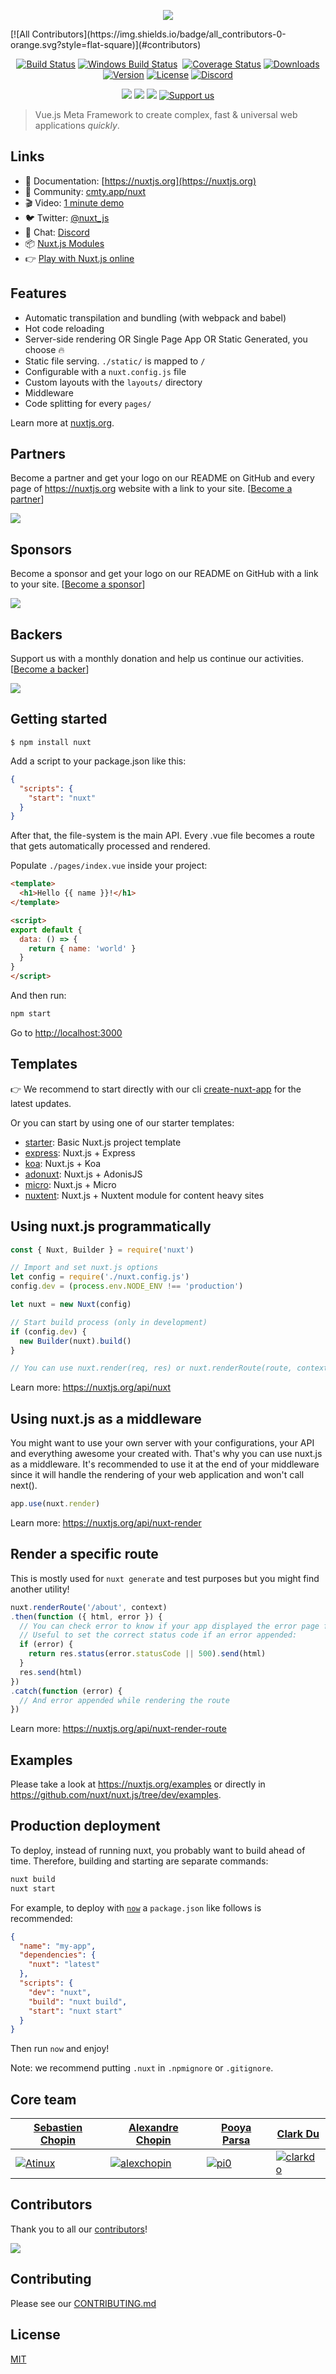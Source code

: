 <p align="center"><img align="center" src="http://imgur.com/V4LtoII.png"/></p>
[![All Contributors](https://img.shields.io/badge/all_contributors-0-orange.svg?style=flat-square)](#contributors)
<p align="center">
  <a href="https://circleci.com/gh/nuxt/nuxt.js"><img src="https://badgen.net/circleci/github/nuxt/nuxt.js/dev" alt="Build Status"></a>
  <a href="https://ci.appveyor.com/project/nuxt/nuxt-js"><img src="https://badgen.net/appveyor/ci/nuxt/nuxt-js/dev" alt="Windows Build Status"></a>
  <a href="https://codecov.io/gh/nuxt/nuxt.js"><img src="https://badgen.net/codecov/c/github/nuxt/nuxt.js/dev" alt="Coverage Status"></a>
  <a href="https://www.npmjs.com/package/nuxt"><img src="https://badgen.net/npm/dm/nuxt" alt="Downloads"></a>
  <a href="https://www.npmjs.com/package/nuxt"><img src="https://badgen.net/npm/v/nuxt" alt="Version"></a>
  <a href="https://www.npmjs.com/package/nuxt"><img src="https://badgen.net/npm/license/nuxt" alt="License"></a>
  <a href="https://discord.gg/VApZF5W"><img src="https://badgen.net/badge/Discord/join-us/7289DA" alt="Discord"></a>
 </p>
 <p align="center">
  <a href="#partners" alt="Partner on Open Collective"><img src="https://opencollective.com/nuxtjs/tiers/partner/badge.svg" /></a>
  <a href="#sponsors" alt="Sponsors on Open Collective"><img src="https://opencollective.com/nuxtjs/tiers/sponsors/badge.svg" /></a>
  <a href="#backers" alt="Backers on Open Collective"><img src="https://opencollective.com/nuxtjs/tiers/backers/badge.svg" /></a>
  <a href="https://opencollective.com/nuxtjs"><img src="https://img.shields.io/badge/Support%20us-Open%20Collective-41B883.svg" alt="Support us"></a>

</p>

> Vue.js Meta Framework to create complex, fast & universal web applications *quickly*.

## Links

- 📘 Documentation: [https://nuxtjs.org](https://nuxtjs.org)
- 👥 Community: [cmty.app/nuxt](https://cmty.app/nuxt)
- 🎬 Video: [1 minute demo](https://www.youtube.com/watch?v=kmf-p-pTi40)
- 🐦 Twitter: [@nuxt_js](https://twitter.com/nuxt_js)
- 💬 Chat: [Discord](https://discord.gg/VApZF5W)
- 📦 [Nuxt.js Modules](https://github.com/nuxt-community/modules)
- 👉 [Play with Nuxt.js online](https://glitch.com/edit/#!/nuxt-hello-world)

## Features

- Automatic transpilation and bundling (with webpack and babel)
- Hot code reloading
- Server-side rendering OR Single Page App OR Static Generated, you choose :fire:
- Static file serving. `./static/` is mapped to `/`
- Configurable with a `nuxt.config.js` file
- Custom layouts with the `layouts/` directory
- Middleware
- Code splitting for every `pages/`

Learn more at [nuxtjs.org](https://nuxtjs.org).

## Partners

Become a partner and get your logo on our README on GitHub and every page of https://nuxtjs.org website with a link to your site. [[Become a partner](https://opencollective.com/nuxtjs#partner)]

<a href="https://opencollective.com/nuxtjs#contributors"><img src="https://opencollective.com/nuxtjs/tiers/partner.svg?width=890&button=false" /></a>

## Sponsors

Become a sponsor and get your logo on our README on GitHub with a link to your site. [[Become a sponsor](https://opencollective.com/nuxtjs#sponsor)]

<a href="https://opencollective.com/nuxtjs#contributors"><img src="https://opencollective.com/nuxtjs/tiers/sponsors.svg?width=890&button=false" /></a>

## Backers

Support us with a monthly donation and help us continue our activities. [[Become a backer](https://opencollective.com/nuxtjs#backer)]

<a href="https://opencollective.com/nuxtjs#contributors"><img src="https://opencollective.com/nuxtjs/tiers/backers.svg?width=890&button=false" /></a>

## Getting started

```
$ npm install nuxt
```

Add a script to your package.json like this:

```json
{
  "scripts": {
    "start": "nuxt"
  }
}
```

After that, the file-system is the main API. Every .vue file becomes a route that gets automatically processed and rendered.

Populate `./pages/index.vue` inside your project:

```html
<template>
  <h1>Hello {{ name }}!</h1>
</template>

<script>
export default {
  data: () => {
    return { name: 'world' }
  }
}
</script>
```

And then run:
```bash
npm start
```

Go to [http://localhost:3000](http://localhost:3000)

## Templates

:point_right: We recommend to start directly with our cli [create-nuxt-app](https://github.com/nuxt-community/create-nuxt-app) for the latest updates.

Or you can start by using one of our starter templates:
- [starter](https://github.com/nuxt-community/starter-template): Basic Nuxt.js project template
- [express](https://github.com/nuxt-community/express-template): Nuxt.js + Express
- [koa](https://github.com/nuxt-community/koa-template): Nuxt.js + Koa
- [adonuxt](https://github.com/nuxt-community/adonuxt-template): Nuxt.js + AdonisJS
- [micro](https://github.com/nuxt-community/micro-template): Nuxt.js + Micro
- [nuxtent](https://github.com/nuxt-community/nuxtent-template): Nuxt.js + Nuxtent module for content heavy sites

## Using nuxt.js programmatically

```js
const { Nuxt, Builder } = require('nuxt')

// Import and set nuxt.js options
let config = require('./nuxt.config.js')
config.dev = (process.env.NODE_ENV !== 'production')

let nuxt = new Nuxt(config)

// Start build process (only in development)
if (config.dev) {
  new Builder(nuxt).build()
}

// You can use nuxt.render(req, res) or nuxt.renderRoute(route, context)
```

Learn more: https://nuxtjs.org/api/nuxt

## Using nuxt.js as a middleware

You might want to use your own server with your configurations, your API and everything awesome your created with. That's why you can use nuxt.js as a middleware. It's recommended to use it at the end of your middleware since it will handle the rendering of your web application and won't call next().

```js
app.use(nuxt.render)
```

Learn more: https://nuxtjs.org/api/nuxt-render

## Render a specific route

This is mostly used for `nuxt generate` and test purposes but you might find another utility!

```js
nuxt.renderRoute('/about', context)
.then(function ({ html, error }) {
  // You can check error to know if your app displayed the error page for this route
  // Useful to set the correct status code if an error appended:
  if (error) {
    return res.status(error.statusCode || 500).send(html)
  }
  res.send(html)
})
.catch(function (error) {
  // And error appended while rendering the route
})
```

Learn more: https://nuxtjs.org/api/nuxt-render-route

## Examples

Please take a look at https://nuxtjs.org/examples or directly in https://github.com/nuxt/nuxt.js/tree/dev/examples.

## Production deployment

To deploy, instead of running nuxt, you probably want to build ahead of time. Therefore, building and starting are separate commands:

```bash
nuxt build
nuxt start
```

For example, to deploy with [`now`](https://zeit.co/now) a `package.json` like follows is recommended:
```json
{
  "name": "my-app",
  "dependencies": {
    "nuxt": "latest"
  },
  "scripts": {
    "dev": "nuxt",
    "build": "nuxt build",
    "start": "nuxt start"
  }
}
```
Then run `now` and enjoy!

Note: we recommend putting `.nuxt` in `.npmignore` or `.gitignore`.

## Core team

| [Sebastien Chopin](https://github.com/Atinux) | [Alexandre Chopin](https://github.com/alexchopin) | [Pooya Parsa](https://github.com/pi0) | [Clark Du](https://github.com/clarkdo) |
| --- | --- | --- | --- |
| [![Atinux](https://avatars1.githubusercontent.com/u/904724?s=150&v=4)](https://github.com/Atinux) | [![alexchopin](https://avatars1.githubusercontent.com/u/4084277?s=150&v=4)](https://github.com/alexchopin) | [![pi0](https://avatars1.githubusercontent.com/u/5158436?s=150&v=4)](https://github.com/pi0) | [![clarkdo](https://avatars3.githubusercontent.com/u/4312154?s=150&v=4)](https://github.com/clarkdo) |

## Contributors

Thank you to all our [contributors](https://github.com/nuxt/nuxt.js/graphs/contributors)!

<a href="https://github.com/nuxt/nuxt.js/graphs/contributors"><img src="https://opencollective.com/nuxtjs/contributors.svg?width=890&button=false" /></a>

## Contributing

Please see our [CONTRIBUTING.md](./CONTRIBUTING.md)

## License

[MIT](https://github.com/nuxt/nuxt.js/blob/dev/LICENSE.md)
